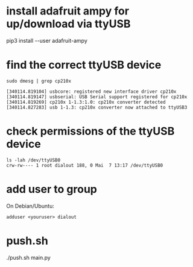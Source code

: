 
# install adafruit ampy for up/download via ttyUSB

pip3 install --user adafruit-ampy

# find the correct ttyUSB device

```shell
sudo dmesg | grep cp210x

[340114.819104] usbcore: registered new interface driver cp210x
[340114.819147] usbserial: USB Serial support registered for cp210x
[340114.819269] cp210x 1-1.3:1.0: cp210x converter detected
[340114.827283] usb 1-1.3: cp210x converter now attached to ttyUSB3
```

# check permissions of the ttyUSB device

```shell
ls -lah /dev/ttyUSB0
crw-rw---- 1 root dialout 188, 0 Mai  7 13:17 /dev/ttyUSB0
```

# add user to group

On Debian/Ubuntu:
```shell
adduser <youruser> dialout
```

# push.sh

./push.sh main.py

